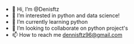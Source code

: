 - 👋 Hi, I’m @Denisftz
- 👀 I’m interested in python and data science!
- 🌱 I’m currently learning python
- 💞️ I’m looking to collaborate on python project's
- 📫 How to reach me dennisftz96@gmail.com

<!---
Denisftz/Denisftz is a ✨ special ✨ repository because its `README.md` (this file) appears on your GitHub profile.
You can click the Preview link to take a look at your changes.
--->

